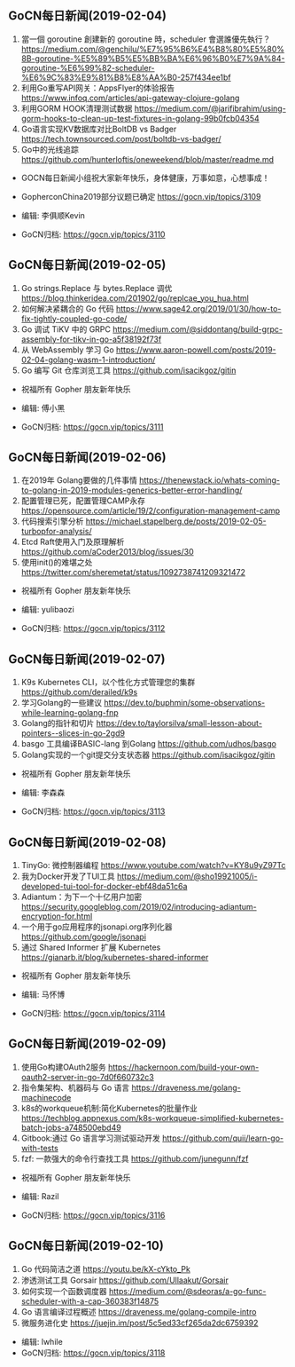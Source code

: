 ## GoCN每日新闻(2019-02-04)

1. 當一個 goroutine 創建新的 goroutine 時，scheduler 會選誰優先執行？ https://medium.com/@genchilu/%E7%95%B6%E4%B8%80%E5%80%8B-goroutine-%E5%89%B5%E5%BB%BA%E6%96%B0%E7%9A%84-goroutine-%E6%99%82-scheduler-%E6%9C%83%E9%81%B8%E8%AA%B0-257f434ee1bf
2. 利用Go重写API网关：AppsFlyer的体验报告  https://www.infoq.com/articles/api-gateway-clojure-golang
3. 利用GORM HOOK清理测试数据 https://medium.com/@jarifibrahim/using-gorm-hooks-to-clean-up-test-fixtures-in-golang-99b0fcb04354
4. Go语言实现KV数据库对比BoltDB vs Badger https://tech.townsourced.com/post/boltdb-vs-badger/
5. Go中的光线追踪 https://github.com/hunterloftis/oneweekend/blob/master/readme.md

* GOCN每日新闻小组祝大家新年快乐，身体健康，万事如意，心想事成！
* GopherconChina2019部分议题已确定 https://gocn.vip/topics/3109

* 编辑: 李俱顺Kevin
* GoCN归档: https://gocn.vip/topics/3110

## GoCN每日新闻(2019-02-05)

1. Go strings.Replace 与 bytes.Replace 调优 https://blog.thinkeridea.com/201902/go/replcae_you_hua.html
2. 如何解决紧耦合的 Go 代码 https://www.sage42.org/2019/01/30/how-to-fix-tightly-coupled-go-code/
3. Go 调试 TiKV 中的 GRPC https://medium.com/@siddontang/build-grpc-assembly-for-tikv-in-go-a5f38192f73f
4. 从 WebAssembly 学习 Go https://www.aaron-powell.com/posts/2019-02-04-golang-wasm-1-introduction/
5. Go 编写 Git 仓库浏览工具 https://github.com/isacikgoz/gitin

* 祝福所有 Gopher 朋友新年快乐

* 编辑: 傅小黑
* GoCN归档: https://gocn.vip/topics/3111

## GoCN每日新闻(2019-02-06)

1. 在2019年 Golang要做的几件事情 https://thenewstack.io/whats-coming-to-golang-in-2019-modules-generics-better-error-handling/
2. 配置管理已死，配置管理CAMP永存 https://opensource.com/article/19/2/configuration-management-camp
3. 代码搜索引擎分析 https://michael.stapelberg.de/posts/2019-02-05-turbopfor-analysis/
4. Etcd Raft使用入门及原理解析 https://github.com/aCoder2013/blog/issues/30
5. 使用init()的难堪之处  https://twitter.com/sheremetat/status/1092738741209321472

* 祝福所有 Gopher 朋友新年快乐

* 编辑: yulibaozi
* GoCN归档: https://gocn.vip/topics/3112

## GoCN每日新闻(2019-02-07)

1. K9s Kubernetes CLI，以个性化方式管理您的集群 https://github.com/derailed/k9s
2. 学习Golang的一些建议 https://dev.to/buphmin/some-observations-while-learning-golang-fnp
3. Golang的指针和切片 https://dev.to/taylorsilva/small-lesson-about-pointers--slices-in-go-2gd9
4. basgo 工具编译BASIC-lang 到Golang https://github.com/udhos/basgo
5. Golang实现的一个git提交分支状态器  https://github.com/isacikgoz/gitin

* 祝福所有 Gopher 朋友新年快乐

* 编辑: 李森森
* GoCN归档: https://gocn.vip/topics/3113

## GoCN每日新闻(2019-02-08)

1. TinyGo: 微控制器编程 https://www.youtube.com/watch?v=KY8u9yZ97Tc
2. 我为Docker开发了TUI工具 https://medium.com/@sho19921005/i-developed-tui-tool-for-docker-ebf48da51c6a
3. Adiantum：为下一个十亿用户加密 https://security.googleblog.com/2019/02/introducing-adiantum-encryption-for.html
4. 一个用于go应用程序的jsonapi.org序列化器 https://github.com/google/jsonapi
5. 通过 Shared Informer 扩展 Kubernetes https://gianarb.it/blog/kubernetes-shared-informer

* 祝福所有 Gopher 朋友新年快乐

* 编辑: 马怀博 
* GoCN归档: https://gocn.vip/topics/3114

## GoCN每日新闻(2019-02-09)

1. 使用Go构建OAuth2服务 https://hackernoon.com/build-your-own-oauth2-server-in-go-7d0f660732c3  
2. 指令集架构、机器码与 Go 语言 https://draveness.me/golang-machinecode  
3. k8s的workqueue机制:简化Kubernetes的批量作业 https://techblog.appnexus.com/k8s-workqueue-simplified-kubernetes-batch-jobs-a748500ebd49  
4. Gitbook:通过 Go 语言学习测试驱动开发 https://github.com/quii/learn-go-with-tests  
5. fzf: 一款强大的命令行查找工具 https://github.com/junegunn/fzf  

* 祝福所有 Gopher 朋友新年快乐

* 编辑: Razil 
* GoCN归档: https://gocn.vip/topics/3116

## GoCN每日新闻(2019-02-10)

1. Go 代码简洁之道 https://youtu.be/kX-cYkto_Pk
2. 渗透测试工具 Gorsair https://github.com/Ullaakut/Gorsair
3. 如何实现一个函数调度器 https://medium.com/@sdeoras/a-go-func-scheduler-with-a-cap-360383f14875
4. Go 语言编译过程概述 https://draveness.me/golang-compile-intro
5. 微服务进化史 https://juejin.im/post/5c5ed33cf265da2dc6759392

* 编辑: lwhile
* GoCN归档: https://gocn.vip/topics/3118

